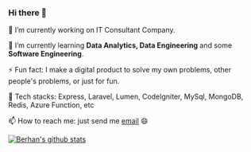 ### Hi there 👋

🔭 I’m currently working on IT Consultant Company.

🌱 I’m currently learning **Data Analytics, Data Engineering** and some **Software Engineering**.

⚡ Fun fact: I make a digital product to solve my own problems, other people's problems, or just for fun.

🤔 Tech stacks: Express, Laravel, Lumen, CodeIgniter, MySql, MongoDB, Redis, Azure Function, etc

📫 How to reach me: just send me [email](mailto:faisalwilmar@gmail.com) 😄

[![Berhan's github stats](https://github-readme-stats.vercel.app/api?username=faisalwilmar&count_private=true)](https://github.com/anuraghazra/github-readme-stats)

